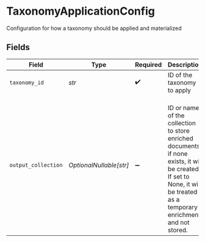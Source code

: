 # TaxonomyApplicationConfig

Configuration for how a taxonomy should be applied and materialized


## Fields

| Field                                                                                                                                                                                                | Type                                                                                                                                                                                                 | Required                                                                                                                                                                                             | Description                                                                                                                                                                                          |
| ---------------------------------------------------------------------------------------------------------------------------------------------------------------------------------------------------- | ---------------------------------------------------------------------------------------------------------------------------------------------------------------------------------------------------- | ---------------------------------------------------------------------------------------------------------------------------------------------------------------------------------------------------- | ---------------------------------------------------------------------------------------------------------------------------------------------------------------------------------------------------- |
| `taxonomy_id`                                                                                                                                                                                        | *str*                                                                                                                                                                                                | :heavy_check_mark:                                                                                                                                                                                   | ID of the taxonomy to apply                                                                                                                                                                          |
| `output_collection`                                                                                                                                                                                  | *OptionalNullable[str]*                                                                                                                                                                              | :heavy_minus_sign:                                                                                                                                                                                   | <br/>        ID or name of the collection to store enriched documents, if none exists, it will be created.<br/>        If set to None, it will be treated as a temporary enrichment and not stored.<br/>         |
